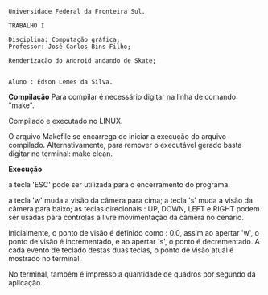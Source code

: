 	Universidade Federal da Fronteira Sul.
 
	TRABALHO I
   
	Disciplina: Computação gráfica;
	Professor: José Carlos Bins Filho;
    
	Renderização do Android andando de Skate; 
 	

	Aluno : Edson Lemes da Silva.


**Compilação**
Para compilar é necessário digitar na linha de comando "make".

Compilado e executado no LINUX.

O arquivo Makefile se encarrega de iniciar a execução do arquivo compilado.
Alternativamente, para remover o executável gerado basta digitar no terminal: make clean.

**Execução**

a tecla 'ESC' pode ser utilizada para o encerramento do programa.

a tecla 'w' muda a visão da câmera para cima;
a tecla 's'  muda a visão da câmera para baixo;
as teclas direcionais : UP, DOWN, LEFT e RIGHT podem ser usadas para
controlas  a livre movimentação da câmera no cenário. 

Inicialmente, o ponto de visão é definido como : 0.0, assim ao apertar 'w', o
ponto de visão é incrementado, e ao apertar 's', o ponto é decrementado. A cada
evento de teclado destas duas teclas, o ponto de visão atual é mostrado no terminal.

No terminal, também é impresso a quantidade de quadros por segundo da aplicação.
